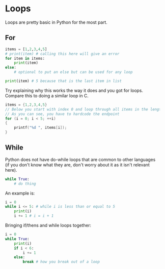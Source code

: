 # Loops
Loops are pretty basic in Python for the most part.
## For
```python
items = [1,2,3,4,5]
# print(item) # calling this here will give an error
for item in items:
    print(item)
else:
    # optional to put an else but can be used for any loop

print(item) # 5 because that is the last item in list
```
Try explaining why this works the way it does and you got for loops. Compare this to doing a similar loop in C.
```c
items = {1,2,3,4,5}
// Below you start with index 0 and loop through all items in the length
// As you can see, you have to hardcode the endpoint
for (i = 0; i < 5; ++i) 
{
    printf("%d ", items[i]);
}
```
## While
Python does not have do-while loops that are common to other languages (if you don't know what they are, don't worry about it as it isn't relevant here).
```python
while True:
    # do thing
```
An example is:
```python
i = 0
while i <= 5: # while i is less than or equal to 5
    print(i)
    i += 1 # i = i + 1
```
Bringing if/thens and while loops together:
```python
i = 0
while True:
    print(i)
    if i < 6:
        i += 1
    else:
        break # how you break out of a loop
```
